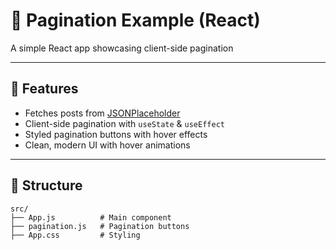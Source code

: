
# 📄 Pagination Example (React)

A simple React app showcasing client-side pagination

---

## 🚀 Features

* Fetches posts from [JSONPlaceholder](https://jsonplaceholder.typicode.com/posts)
* Client-side pagination with `useState` & `useEffect`
* Styled pagination buttons with hover effects
* Clean, modern UI with hover animations

---

## 🧱 Structure

```
src/
├── App.js          # Main component
├── pagination.js   # Pagination buttons
├── App.css         # Styling
```


